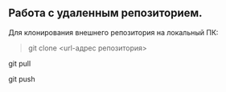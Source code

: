 ## Работа с удаленным репозиторием.

Для клонирования внешнего репозитория на
локальный ПК:
 > git clone <url-адрес репозитория>

git pull

git push
